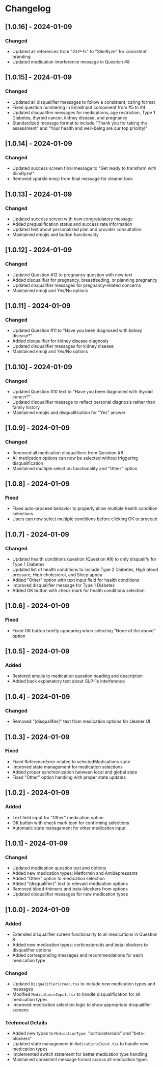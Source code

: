 # Changelog

## [1.0.16] - 2024-01-09

### Changed

- Updated all references from "GLP-1s" to "SlimRyze" for consistent branding
- Updated medication interference message in Question #8

## [1.0.15] - 2024-01-09

### Changed

- Updated all disqualifier messages to follow a consistent, caring format
- Fixed question numbering in EmailInput component from #5 to #4
- Updated disqualifier messages for medications, age restriction, Type 1 Diabetes, thyroid cancer, kidney disease, and pregnancy
- Standardized message format to include "Thank you for taking the assessment" and "Your health and well-being are our top priority!"

## [1.0.14] - 2024-01-09

### Changed

- Updated success screen final message to "Get ready to transform with SlimRyze!"
- Removed sparkle emoji from final message for cleaner look

## [1.0.13] - 2024-01-09

### Changed

- Updated success screen with new congratulatory message
- Added prequalification status and success rate information
- Updated text about personalized plan and provider consultation
- Maintained emojis and button functionality

## [1.0.12] - 2024-01-09

### Changed

- Updated Question #12 to pregnancy question with new text
- Added disqualifier for pregnancy, breastfeeding, or planning pregnancy
- Updated disqualifier messages for pregnancy-related concerns
- Maintained emoji and Yes/No options

## [1.0.11] - 2024-01-09

### Changed

- Updated Question #11 to "Have you been diagnosed with kidney disease?"
- Added disqualifier for kidney disease diagnosis
- Updated disqualifier messages for kidney disease
- Maintained emoji and Yes/No options

## [1.0.10] - 2024-01-09

### Changed

- Updated Question #10 text to "Have you been diagnosed with thyroid cancer?"
- Updated disqualifier message to reflect personal diagnosis rather than family history
- Maintained emojis and disqualification for "Yes" answer

## [1.0.9] - 2024-01-09

### Changed

- Removed all medication disqualifiers from Question #8
- All medication options can now be selected without triggering disqualification
- Maintained multiple selection functionality and "Other" option

## [1.0.8] - 2024-01-09

### Fixed

- Fixed auto-proceed behavior to properly allow multiple health condition selections
- Users can now select multiple conditions before clicking OK to proceed

## [1.0.7] - 2024-01-09

### Changed

- Updated health conditions question (Question #9) to only disqualify for Type 1 Diabetes
- Updated list of health conditions to include Type 2 Diabetes, High blood pressure, High cholesterol, and Sleep apnea
- Added "Other" option with text input field for health conditions
- Improved disqualifier message for Type 1 Diabetes
- Added OK button with check mark for health conditions selection

## [1.0.6] - 2024-01-09

### Fixed

- Fixed OK button briefly appearing when selecting "None of the above" option

## [1.0.5] - 2024-01-09

### Added

- Restored emojis to medication question heading and description
- Added back explanatory text about GLP-1s interference

## [1.0.4] - 2024-01-09

### Changed

- Removed "(disqualifier)" text from medication options for cleaner UI

## [1.0.3] - 2024-01-09

### Fixed

- Fixed ReferenceError related to selectedMedications state
- Improved state management for medication selections
- Added proper synchronization between local and global state
- Fixed "Other" option handling with proper state updates

## [1.0.2] - 2024-01-09

### Added

- Text field input for "Other" medication option
- OK button with check mark icon for confirming selections
- Automatic state management for other medication input

## [1.0.1] - 2024-01-09

### Changed

- Updated medication question text and options
- Added new medication types: Metformin and Antidepressants
- Added "Other" option to medication selection
- Added "(disqualifier)" text to relevant medication options
- Removed blood-thinners and beta-blockers from options
- Updated disqualifier messages for new medication types

## [1.0.0] - 2024-01-09

### Added

- Extended disqualifier screen functionality to all medications in Question 8
- Added new medication types: corticosteroids and beta-blockers to disqualifier options
- Added corresponding messages and recommendations for each medication type

### Changed

- Updated `DisqualifierScreen.tsx` to include new medication types and messages
- Modified `MedicationsInput.tsx` to handle disqualification for all medication types
- Improved medication selection logic to show appropriate disqualifier screens

### Technical Details

- Added new types to `MedicationType`: "corticosteroids" and "beta-blockers"
- Updated state management in `MedicationsInput.tsx` to handle new medication types
- Implemented switch statement for better medication type handling
- Maintained consistent message format across all medication types
